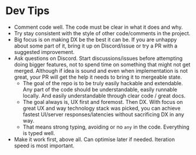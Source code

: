 # Dev Tips

- Comment code well. The code must be clear in what it does and why.
- Try stay consistent with the style of other code/comments in the project.
- Big focus is on making DX be the best it can be. If you are unhappy about some part of it, bring it up on Discord/issue or try a PR with a suggested improvement.
- Ask questions on Discord. Start discussions/issues before attempting doing bigger features, not to spend time on something that might not get merged. Although if idea is sound and even when implementation is not great, your PR will get the help it needs to bring it to mergeable state.
  - The goal of the repo is to be truly easily hackable and extendable. Any part of the code should be understandable, easily runnable locally. And easily understandable through clear code / great docs.
  - The goal always is, UX first and foremost. Then DX. With focus on great UX and way technology stack was picked, you can achieve fastest UI/server responses/latencies without sacrificing DX in any way.
  - That means strong typing, avoiding or no `any` in the code. Everything is typed well.
- Make it work first, above all. Can optimise later if needed. Iteration speed is most important.
